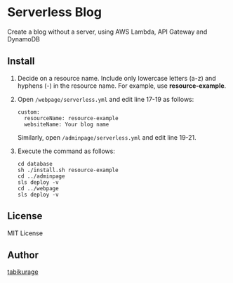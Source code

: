 Serverless Blog
====
Create a blog without a server, using AWS Lambda, API Gateway and DynamoDB

## Install

1. Decide on a resource name. Include only lowercase letters (a-z) and hyphens (-) in the resource name. For example, use **resource-example**.

2. Open `/webpage/serverless.yml` and edit line 17-19 as follows:
   ```
   custom:
     resourceName: resource-example
     websiteName: Your blog name
   ```
   Similarly, open `/adminpage/serverless.yml` and edit line 19-21.

3. Execute the command as follows:

   ```
   cd database
   sh ./install.sh resource-example
   cd ../adminpage
   sls deploy -v
   cd ../webpage
   sls deploy -v
   ```

## License
MIT License

## Author
[tabikurage](https://github.com/tabikurage)